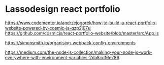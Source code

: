 # Lassodesign react portfolio 

https://www.codementor.io/andrzejogorek/how-to-build-a-react-portfolio-website-powered-by-cosmic-js-qzp2j07uj
https://github.com/cosmicjs/react-portfolio-website/blob/master/src/App.js

https://simonsmith.io/organising-webpack-config-environments


https://medium.com/the-node-js-collection/making-your-node-js-work-everywhere-with-environment-variables-2da8cdf6e786

